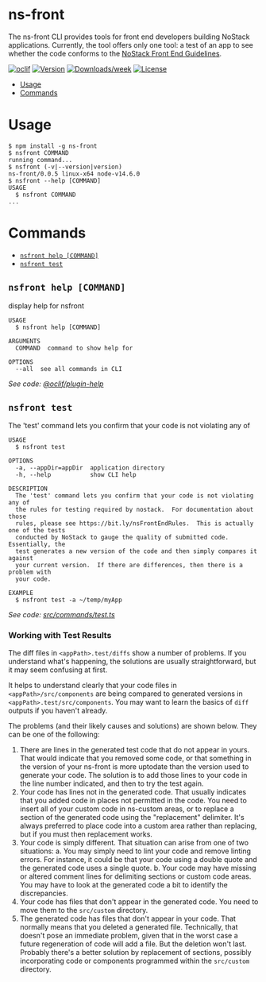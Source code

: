 ns-front
========
The ns-front CLI provides tools for front end developers building NoStack applications.  Currently, the tool offers only one tool: a test of an app to see whether the code conforms to the [NoStack Front End Guidelines](https://bit.ly/nsFrontEndRules).

[![oclif](https://img.shields.io/badge/cli-oclif-brightgreen.svg)](https://oclif.io)
[![Version](https://img.shields.io/npm/v/ns-front.svg)](https://npmjs.org/package/ns-front)
[![Downloads/week](https://img.shields.io/npm/dw/ns-front.svg)](https://npmjs.org/package/ns-front)
[![License](https://img.shields.io/npm/l/ns-front.svg)](https://github.com/https://github.com/NoStackApp/ns-front/blob/master/package.json)

<!-- toc -->
* [Usage](#usage)
* [Commands](#commands)
<!-- tocstop -->
# Usage
<!-- usage -->
```sh-session
$ npm install -g ns-front
$ nsfront COMMAND
running command...
$ nsfront (-v|--version|version)
ns-front/0.0.5 linux-x64 node-v14.6.0
$ nsfront --help [COMMAND]
USAGE
  $ nsfront COMMAND
...
```
<!-- usagestop -->
# Commands
<!-- commands -->
* [`nsfront help [COMMAND]`](#nsfront-help-command)
* [`nsfront test`](#nsfront-test)

## `nsfront help [COMMAND]`

display help for nsfront

```
USAGE
  $ nsfront help [COMMAND]

ARGUMENTS
  COMMAND  command to show help for

OPTIONS
  --all  see all commands in CLI
```

_See code: [@oclif/plugin-help](https://github.com/oclif/plugin-help/blob/v3.2.0/src/commands/help.ts)_

## `nsfront test`

The 'test' command lets you confirm that your code is not violating any of

```
USAGE
  $ nsfront test

OPTIONS
  -a, --appDir=appDir  application directory
  -h, --help           show CLI help

DESCRIPTION
  The 'test' command lets you confirm that your code is not violating any of
  the rules for testing required by nostack.  For documentation about those
  rules, please see https://bit.ly/nsFrontEndRules.  This is actually one of the tests
  conducted by NoStack to gauge the quality of submitted code.  Essentially, the
  test generates a new version of the code and then simply compares it against
  your current version.  If there are differences, then there is a problem with
  your code.

EXAMPLE
  $ nsfront test -a ~/temp/myApp
```

_See code: [src/commands/test.ts](https://github.com/NoStackApp/ns-front/blob/v0.0.5/src/commands/test.ts)_
<!-- commandsstop -->

### Working with Test Results
The diff files in `<appPath>.test/diffs` show a number of problems.  If you understand what's happening, the solutions are usually straightforward, but it may seem confusing at first. 

It helps to understand clearly that your code files in `<appPath>/src/components` are being compared to generated versions in `<appPath>.test/src/components`.  You may want to learn the basics of `diff` outputs if you haven't already.

The problems (and their likely causes and solutions) are shown below.  They can be one of the following:
1. There are lines in the generated test code that do not appear in yours.  That would indicate that you removed some code, or that something in the version of your ns-front is more uptodate than the version used to generate your code.  The solution is to add those lines to your code in the line number indicated, and then to try the test again.
2. Your code has lines not in the generated code.  That usually indicates that you added code in places not permitted in the code.  You need to insert all of your custom code in ns-custom areas, or to replace a section of the generated code using the "replacement" delimiter.  It's always preferred to place code into a custom area rather than replacing, but if you must then replacement works.  
3. Your code is simply different.  That situation can arise from one of two situations:
  a. You may simply need to lint your code and remove linting errors.  For instance, it could be that your code using a double quote and the generated code uses a single quote. 
  b. Your code may have missing or altered comment lines for delimiting sections or custom code areas. You may have to look at the generated code a bit to identify the discrepancies.
4. Your code has files that don't appear in the generated code.  You need to move them to the `src/custom` directory.
5. The generated code has files that don't appear in your code.  That normally means that you deleted a generated file.  Technically, that doesn't pose an immediate problem, given that in the worst case a future regeneration of code will add a file.  But the deletion won't last.  Probably there's a better solution by replacement of sections, possibly incorporating code or components programmed within the `src/custom` directory.
